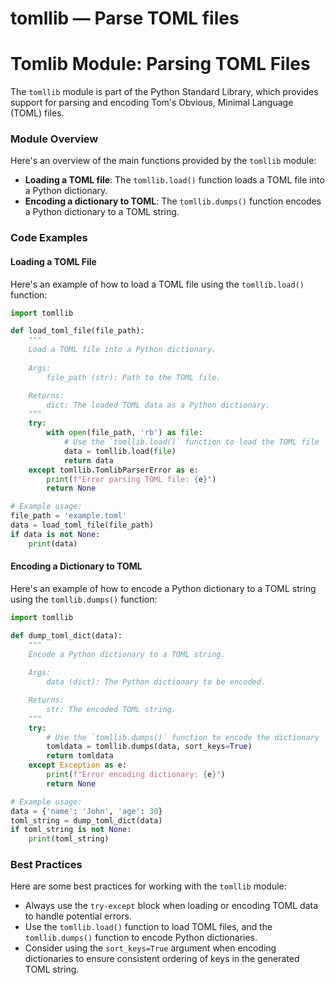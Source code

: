 # tomllib — Parse TOML files

**Tomlib Module: Parsing TOML Files**
=====================================

The `tomllib` module is part of the Python Standard Library, which provides support for parsing and encoding Tom's Obvious, Minimal Language (TOML) files.

### Module Overview

Here's an overview of the main functions provided by the `tomllib` module:

*   **Loading a TOML file**: The `tomllib.load()` function loads a TOML file into a Python dictionary.
*   **Encoding a dictionary to TOML**: The `tomllib.dumps()` function encodes a Python dictionary to a TOML string.

### Code Examples

#### Loading a TOML File

Here's an example of how to load a TOML file using the `tomllib.load()` function:

```python
import tomllib

def load_toml_file(file_path):
    """
    Load a TOML file into a Python dictionary.
    
    Args:
        file_path (str): Path to the TOML file.

    Returns:
        dict: The loaded TOML data as a Python dictionary.
    """
    try:
        with open(file_path, 'rb') as file:
            # Use the `tomllib.load()` function to load the TOML file
            data = tomllib.load(file)
            return data
    except tomllib.TomlibParserError as e:
        print(f"Error parsing TOML file: {e}")
        return None

# Example usage:
file_path = 'example.toml'
data = load_toml_file(file_path)
if data is not None:
    print(data)
```

#### Encoding a Dictionary to TOML

Here's an example of how to encode a Python dictionary to a TOML string using the `tomllib.dumps()` function:

```python
import tomllib

def dump_toml_dict(data):
    """
    Encode a Python dictionary to a TOML string.
    
    Args:
        data (dict): The Python dictionary to be encoded.

    Returns:
        str: The encoded TOML string.
    """
    try:
        # Use the `tomllib.dumps()` function to encode the dictionary
        tomldata = tomllib.dumps(data, sort_keys=True)
        return tomldata
    except Exception as e:
        print(f"Error encoding dictionary: {e}")
        return None

# Example usage:
data = {'name': 'John', 'age': 30}
toml_string = dump_toml_dict(data)
if toml_string is not None:
    print(toml_string)
```

### Best Practices

Here are some best practices for working with the `tomllib` module:

*   Always use the `try-except` block when loading or encoding TOML data to handle potential errors.
*   Use the `tomllib.load()` function to load TOML files, and the `tomllib.dumps()` function to encode Python dictionaries.
*   Consider using the `sort_keys=True` argument when encoding dictionaries to ensure consistent ordering of keys in the generated TOML string.
